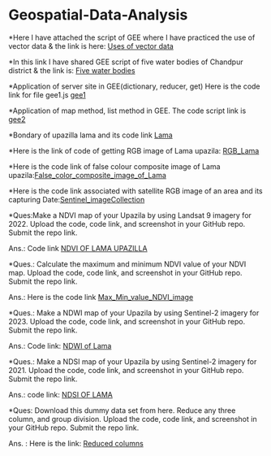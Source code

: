 # Geospatial-Data-Analysis
*Here I have attached the script of GEE where I have practiced the use of vector
data & the link is here: [Uses of vector data](https://code.earthengine.google.com/c73c4a0bc7120c47d980810009ae0f29) 



*In this link I have shared GEE script of five water bodies of Chandpur district & the link is: [Five water bodies](https://https://code.earthengine.google.com/9f0a5fa02575f890c5fe6b2b0e4f2521) 



*Application of server site in GEE(dictionary, reducer, get) Here is the code link for file gee1.js [gee1](https://code.earthengine.google.com/e4245c53df08de5d29f47abfb04b52f8)



*Application of map method, list method in GEE. The code script link is [gee2](https://code.earthengine.google.com/e4245c53df08de5d29f47abfb04b52f8)



*Bondary of upazilla lama and its code link [Lama](https://code.earthengine.google.com/17e7d612d99d2c8c676d06f9f2b134b6)



*Here is the link of code of getting RGB image of Lama upazila: [RGB_Lama](https://code.earthengine.google.com/e956b86b3c44727e8110b8e050774d70)



*Here is the code link of false colour composite image of Lama upazila:[False_color_composite_image_of_Lama](https://code.earthengine.google.com/b5503cc5951a4a9e55769ae2bc117547)




*Here is the code link associated with satellite RGB image of an area and its capturing Date:[Sentinel_imageCollection](https://code.earthengine.google.com/ed8b97f34a33b6a914e45113abd4a00c)



*Ques:Make a NDVI map of your Upazila by using Landsat 9 imagery for 2022. Upload the code, code link, and screenshot in your GitHub repo. Submit the repo link.

Ans.: Code link [NDVI OF LAMA UPAZILLA](https://code.earthengine.google.com/24b8a595d5ff0bb1bde4d80ee835aaa0)



*Ques.: Calculate the maximum and minimum NDVI value of your NDVI map. Upload the code, code link, and screenshot in your GitHub repo. Submit the repo link.

Ans.: Here is the code link [Max_Min_value_NDVI_image](https://code.earthengine.google.com/1860288c43e0b7a7a77d1c91aaaf34aa)


*Ques.:
 Make a NDWI map of your Upazila by using Sentinel-2 imagery for 2023. Upload the code, code link, and screenshot in your GitHub repo. Submit the repo link.


Ans.: Code link:   [NDWI of Lama](https://code.earthengine.google.com/9c8c03a5026a68731d0fad15b0d4f704)


*Ques.:  Make a NDSI map of your Upazila by using Sentinel-2 imagery for 2021. Upload the code, code link, and screenshot in your GitHub repo. Submit the repo link.

Ans.: 
code link: [NDSI OF LAMA](https://code.earthengine.google.com/55d3309df68829d828da56abd4bad8ca)

*Ques: Download this dummy data set from here. Reduce any three column, and group division. Upload the code, code link, and screenshot in your GitHub repo. Submit the repo link.

Ans. : Here is the link: [Reduced columns](https://code.earthengine.google.com/c65e63fc8d9aff9df6032a1695cf91ab)















